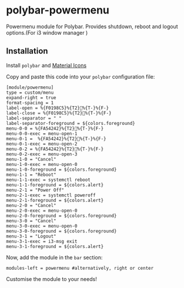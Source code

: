 # polybar-powermenu
Powermenu module for Polybar. Provides shutdown, reboot and logout options.(For i3 window manager )  

## Installation
Install ```polybar``` and [Material Icons](https://m2.material.io/)

Copy and paste this code into your ```polybar``` configuration file:

```
[module/powermenu]
type = custom/menu
expand-right = true
format-spacing = 1
label-open = %{F0198C5}%{T2}%{T-}%{F-}
label-close = %{F0198C5}%{T2}%{T-}%{F-}
label-separator = " "
label-separator-foreground = ${colors.foreground}
menu-0-0 = %{FA54242}%{T2}%{T-}%{F-}
menu-0-0-exec = menu-open-1
menu-0-1 =  %{FA54242}%{T2}%{T-}%{F-}
menu-0-1-exec = menu-open-2
menu-0-2 = %{FA54242}%{T2}%{T-}%{F-}
menu-0-2-exec = menu-open-3
menu-1-0 = "Cancel"
menu-1-0-exec = menu-open-0
menu-1-0-foreground = ${colors.foreground}
menu-1-1 = "Reboot"
menu-1-1-exec = systemctl reboot
menu-1-1-foreground = ${colors.alert}
menu-2-1 = "Power Off"
menu-2-1-exec = systemctl poweroff
menu-2-1-foreground = ${colors.alert}
menu-2-0 = "Cancel"
menu-2-0-exec = menu-open-0
menu-2-0-foreground = ${colors.foreground}
menu-3-0 = "Cancel"
menu-3-0-exec = menu-open-0
menu-3-0-foreground = ${colors.foreground}
menu-3-1 = "Logout"
menu-3-1-exec = i3-msg exit
menu-3-1-foreground = ${colors.alert}
```
Now, add the module in the ```bar``` section:
```
modules-left = powermenu #alternatively, right or center 
```
Customise the module to your needs!
